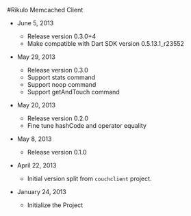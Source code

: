 #Rikulo Memcached Client 

* June 5, 2013
  * Release version 0.3.0+4
  * Make compatible with Dart SDK version 0.5.13.1_r23552
  
* May 29, 2013
  * Release version 0.3.0 
  * Support stats command
  * Support noop command
  * Support getAndTouch command

* May 20, 2013
  * Release version 0.2.0 
  * Fine tune hashCode and operator equality
  
* May 8, 2013
  * Release version 0.1.0

* April 22, 2013
  * Initial version split from `couchclient` project.
  
* January 24, 2013
  * Initialize the Project

